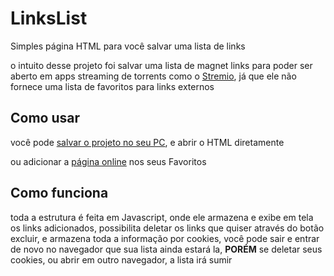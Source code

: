 # LinksList
Simples página HTML para você salvar uma lista de links

o intuito desse projeto foi salvar uma lista de magnet links para poder ser aberto em apps streaming de torrents como o [Stremio](https://strem.io), já que ele não fornece uma lista de favoritos para links externos

## Como usar
você pode [salvar o projeto no seu PC](https://github.com/lucasliet/links-list/archive/v1.zip), e abrir o HTML diretamente

ou adicionar a [página online](https://lucasliet.github.io/links-list/) nos seus Favoritos

## Como funciona
toda a estrutura é feita em Javascript, onde ele armazena e exibe em tela os links adicionados, possibilita deletar os links que quiser através do botão excluir, e armazena toda a informação por cookies, você pode sair e entrar de novo no navegador que sua lista ainda estará la, **PORÉM** se deletar seus cookies, ou abrir em outro navegador, a lista irá sumir
